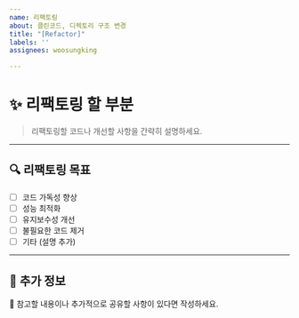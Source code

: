 ```yaml
---
name: 리팩토링
about: 클린코드, 디렉토리 구조 변경
title: "[Refactor]"
labels: ''
assignees: woosungking

---
```


# ✨ 리팩토링 할 부분  
> 리팩토링할 코드나 개선할 사항을 간략히 설명하세요.  

---

## 🔍 리팩토링 목표  
- [ ] 코드 가독성 향상  
- [ ] 성능 최적화  
- [ ] 유지보수성 개선  
- [ ] 불필요한 코드 제거  
- [ ] 기타 (설명 추가)  

---

## 📌 추가 정보  
💬 참고할 내용이나 추가적으로 공유할 사항이 있다면 작성하세요.

